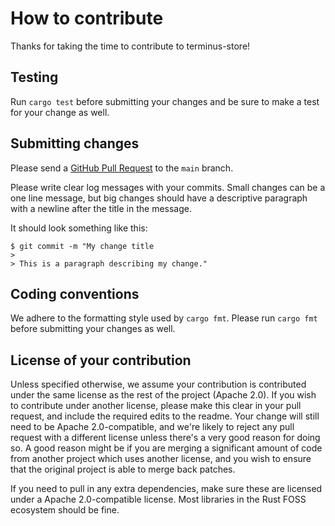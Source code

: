 # How to contribute

Thanks for taking the time to contribute to terminus-store!

## Testing
Run `cargo test` before submitting your changes and be sure to make a test for your change as well.

## Submitting changes
Please send a [GitHub Pull Request][] to the `main` branch.

Please write clear log messages with your commits. Small changes can be a one
line message, but big changes should have a descriptive paragraph with a
newline after the title in the message.

It should look something like this:

    $ git commit -m "My change title
    >
    > This is a paragraph describing my change."


## Coding conventions
We adhere to the formatting style used by `cargo fmt`. Please run `cargo fmt`
before submitting your changes as well.

## License of your contribution
Unless specified otherwise, we assume your contribution is contributed under
the same license as the rest of the project (Apache 2.0). If you wish to contribute
under another license, please make this clear in your pull request, and include
the required edits to the readme. Your change will still need to be
Apache 2.0-compatible, and we're likely to reject any pull request with a different
license unless there's a very good reason for doing so. A good reason might be
if you are merging a significant amount of code from another project which uses
another license, and you wish to ensure that the original project is able to
merge back patches.

If you need to pull in any extra dependencies, make sure these are licensed
under a Apache 2.0-compatible license. Most libraries in the Rust FOSS
ecosystem should be fine.

[GitHub Pull Request]: https://github.com/terminusdb/terminusdb-store/compare
